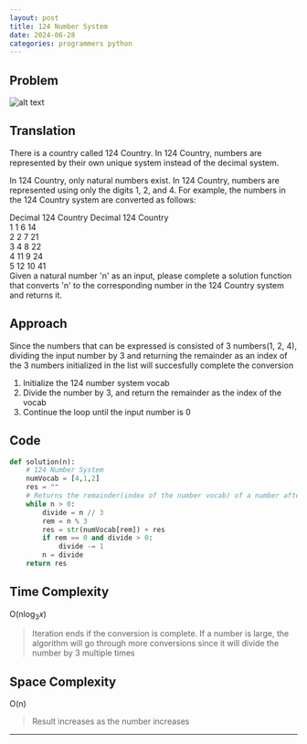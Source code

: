 ```yaml
---
layout: post
title: 124 Number System
date: 2024-06-28
categories: programmers python
---
```


## Problem
![alt text](/blog/public/img/124NumberSystem.png)

## Translation
There is a country called 124 Country. In 124 Country, numbers are represented by their own unique system instead of the decimal system.

In 124 Country, only natural numbers exist.
In 124 Country, numbers are represented using only the digits 1, 2, and 4.
For example, the numbers in the 124 Country system are converted as follows:

Decimal	124 Country	Decimal	124 Country  
1	1	6	14  
2	2	7	21  
3	4	8	22  
4	11	9	24  
5	12	10	41  
Given a natural number 'n' as an input, please complete a solution function that converts 'n' to the corresponding number in the 124 Country system and returns it.

## Approach
Since the numbers that can be expressed is consisted of 3 numbers(1, 2, 4), dividing the input number by 3 and returning the remainder as an index of the 3 numbers initialized in the list will succesfully complete the conversion
1. Initialize the 124 number system vocab
2. Divide the number by 3, and return the remainder as the index of the vocab
3. Continue the loop until the input number is 0

## Code
```python
def solution(n):
    # 124 Number System
    numVocab = [4,1,2]
    res = ""
    # Returns the remainder(index of the number vocab) of a number after dividing by 3
    while n > 0:
        divide = n // 3
        rem = n % 3
        res = str(numVocab[rem]) + res
        if rem == 0 and divide > 0:
            divide -= 1
        n = divide            
    return res
```
## Time Complexity
O(n$\log_{3}{x}$)
> Iteration ends if the conversion is complete. If a number is large, the algorithm will go through more conversions since it will divide the number by 3 multiple times

## Space Complexity
O(n)
> Result increases as the number increases

---